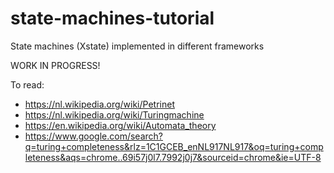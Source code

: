 # state-machines-tutorial
State machines (Xstate) implemented in different frameworks

WORK IN PROGRESS! 

To read:
* https://nl.wikipedia.org/wiki/Petrinet
* https://nl.wikipedia.org/wiki/Turingmachine
* https://en.wikipedia.org/wiki/Automata_theory
* https://www.google.com/search?q=turing+completeness&rlz=1C1GCEB_enNL917NL917&oq=turing+completeness&aqs=chrome..69i57j0l7.7992j0j7&sourceid=chrome&ie=UTF-8
